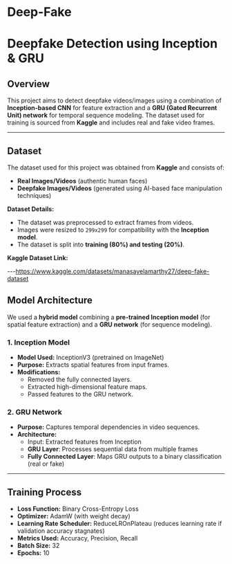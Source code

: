# Deep-Fake
# Deepfake Detection using Inception & GRU

##  Overview
This project aims to detect deepfake videos/images using a combination of **Inception-based CNN** for feature extraction and a **GRU (Gated Recurrent Unit) network** for temporal sequence modeling. The dataset used for training is sourced from **Kaggle** and includes real and fake video frames.

---

##  Dataset
The dataset used for this project was obtained from **Kaggle** and consists of:
- **Real Images/Videos** (authentic human faces)
- **Deepfake Images/Videos** (generated using AI-based face manipulation techniques)

**Dataset Details:**
- The dataset was preprocessed to extract frames from videos.
- Images were resized to `299x299` for compatibility with the **Inception model**.
- The dataset is split into **training (80%) and testing (20%)**.

**Kaggle Dataset Link:** 

---https://www.kaggle.com/datasets/manasayelamarthy27/deep-fake-dataset

##  Model Architecture
We used a **hybrid model** combining a **pre-trained Inception model** (for spatial feature extraction) and a **GRU network** (for sequence modeling).

### **1️. Inception Model**
- **Model Used:** InceptionV3 (pretrained on ImageNet)
- **Purpose:** Extracts spatial features from input frames.
- **Modifications:**
  - Removed the fully connected layers.
  - Extracted high-dimensional feature maps.
  - Passed features to the GRU network.

### **2️. GRU Network**
- **Purpose:** Captures temporal dependencies in video sequences.
- **Architecture:**
  - Input: Extracted features from Inception
  - **GRU Layer**: Processes sequential data from multiple frames
  - **Fully Connected Layer**: Maps GRU outputs to a binary classification (real or fake)

---

##  Training Process
- **Loss Function:** Binary Cross-Entropy Loss
- **Optimizer:** AdamW (with weight decay)
- **Learning Rate Scheduler:** ReduceLROnPlateau (reduces learning rate if validation accuracy stagnates)
- **Metrics Used:** Accuracy, Precision, Recall
- **Batch Size:** 32
- **Epochs:** 10

